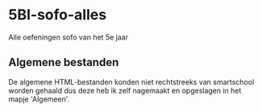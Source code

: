 # 5BI-sofo-alles
Alle oefeningen sofo van het 5e jaar

## Algemene bestanden
De algemene HTML-bestanden konden niet rechtstreeks van smartschool worden gehaald dus deze heb ik zelf nagemaakt en opgeslagen in het mapje 'Algemeen'.
